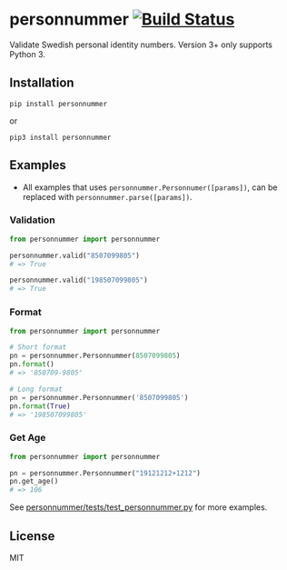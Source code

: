 # personnummer [![Build Status](https://github.com/personnummer/python/workflows/test/badge.svg)](https://github.com/personnummer/python/actions)

Validate Swedish personal identity numbers. Version 3+ only supports Python 3.

## Installation

```
pip install personnummer
```

or

```
pip3 install personnummer
```

## Examples

- All examples that uses `personnummer.Personnumer([params])`, can be replaced with `personnummer.parse([params])`.

### Validation

```python
from personnummer import personnummer

personnummer.valid("8507099805")
# => True

personnummer.valid("198507099805")
# => True
```

### Format

```python
from personnummer import personnummer

# Short format
pn = personnummer.Personnummer(8507099805)
pn.format()
# => '850709-9805'

# Long format
pn = personnummer.Personnummer('8507099805')
pn.format(True)
# => '198507099805'
```

### Get Age

```python
from personnummer import personnummer

pn = personnummer.Personnummer("19121212+1212")
pn.get_age()
# => 106
```

See [personnummer/tests/test_personnummer.py](personnummer/tests/test_personnummer.py) for more examples.

## License

MIT
